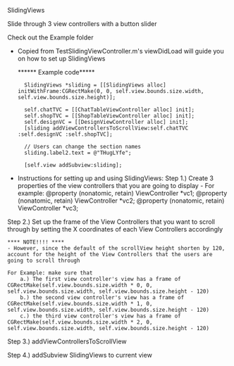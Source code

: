 SlidingViews

Slide through 3 view controllers with a button slider

Check out the Example folder
- Copied from TestSlidingViewController.m's viewDidLoad will guide you on how to set up SlidingViews

	****** Example code*****

    	SlidingViews *sliding = [[SlidingViews alloc] initWithFrame:CGRectMake(0, 0, self.view.bounds.size.width, self.view.bounds.size.height)];
    
    	self.chatTVC = [[ChatTableViewController alloc] init];
    	self.shopTVC = [[ShopTableViewController alloc] init];
    	self.designVC = [[DesignViewController alloc] init];
    	[sliding addViewControllersToScrollView:self.chatTVC :self.designVC :self.shopTVC];
    
    	// Users can change the section names
    	sliding.label2.text = @"THugLYfe";
    
    	[self.view addSubview:sliding];


- Instructions for setting up and using SlidingViews:
Step 1.) Create 3 properties of the view controllers that you are going to display
        - For example: @property (nonatomic, retain) ViewController *vc1;
                       @property (nonatomic, retain) ViewController *vc2;
                       @property (nonatomic, retain) ViewController *vc3;

Step 2.) Set up the frame of the View Controllers that you want to scroll through by setting the X coordinates of each View Controllers accordingly
 
    **** NOTE!!!! ****
    - However, since the default of the scrollView height shorten by 120, account for the height of the View Controllers that the users are going to scroll through
 
    For Example: make sure that
        a.) The first view controller's view has a frame of CGRectMake(self.view.bounds.size.width * 0, 0, self.view.bounds.size.width, self.view.bounds.size.height - 120)
        b.) the second view controller's view has a frame of CGRectMake(self.view.bounds.size.width * 1, 0, self.view.bounds.size.width, self.view.bounds.size.height - 120)
        c.) the third view controller's view has a frame of CGRectMake(self.view.bounds.size.width * 2, 0, self.view.bounds.size.width, self.view.bounds.size.height - 120)

Step 3.) addViewControllersToScrollView

Step 4.) addSubview SlidingViews to current view
